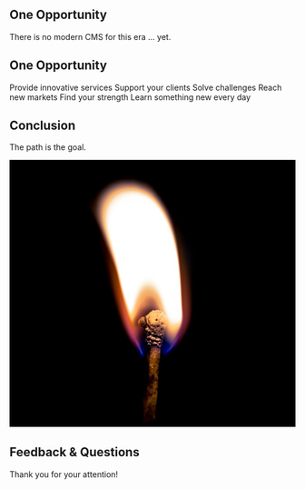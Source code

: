## One Opportunity

There is no modern CMS for this era ... yet.


## One Opportunity

<!-- .element: class="fragment" --> <i class="far fa-check-square"></i> Provide innovative services

<!-- .element: class="fragment" --> <i class="far fa-check-square"></i> Support your clients

<!-- .element: class="fragment" --> <i class="far fa-check-square"></i> Solve challenges

<!-- .element: class="fragment" --> <i class="far fa-check-square"></i> Reach new markets

<!-- .element: class="fragment" --> <i class="far fa-check-square"></i> Find your strength

<!-- .element: class="fragment" --> <i class="far fa-check-square"></i> Learn something new every day


## Conclusion

The path is the goal.

![The path is the goal](images/99-thanks/light-863150_640.jpg)<!-- .element: style="width: 40%" -->


## Feedback & Questions

Thank you for your attention!
